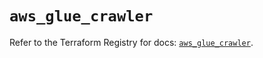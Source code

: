 # `aws_glue_crawler`

Refer to the Terraform Registry for docs: [`aws_glue_crawler`](https://registry.terraform.io/providers/hashicorp/aws/3.76.1/docs/resources/glue_crawler).
